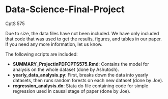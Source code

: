# Data-Science-Final-Project
CptS 575

Due to size, the data files have not been included. We have only included that code that was used to get the results, figures, and tables in our paper. If you need any more information, let us know.

The following scripts are included:

- **SUMMARY_ProjectinPDFCPTS575.Rmd**: Contains the model for analysis on the whole dataset (done by Ashutosh).
- **yearly_data_analysis.py**: First, breaks down the data into yearly datasets, then runs random forests on each new dataset (done by Joe).
- **regression_analysis.do**: Stata do file containing code for simple regression used in causal stage of paper (done by Joe).
